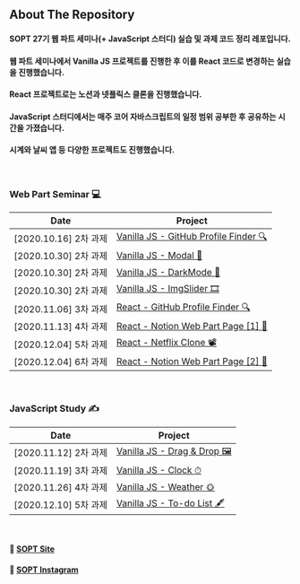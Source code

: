 ## About The Repository

#### SOPT 27기 웹 파트 세미나(+ JavaScript 스터디) 실습 및 과제 코드 정리 레포입니다.

#### 웹 파트 세미나에서 Vanilla JS 프로젝트를 진행한 후 이를 React 코드로 변경하는 실습을 진행했습니다.

#### React 프로젝트로는 노션과 넷플릭스 클론을 진행했습니다.

#### JavaScript 스터디에서는 매주 코어 자바스크립트의 일정 범위 공부한 후 공유하는 시간을 가졌습니다.

#### 시계와 날씨 앱 등 다양한 프로젝트도 진행했습니다.

<br />

### Web Part Seminar 💻

| Date | Project |
| --- | --- |
| [2020.10.16] 2차 과제 | [Vanilla JS - GitHub Profile Finder 🔍](https://github.com/mnxmnz/SOPT-Web-Part/tree/master/Github-Profile-Finder) |
| [2020.10.30] 2차 과제 | [Vanilla JS - Modal 🔳](https://github.com/mnxmnz/SOPT-Web-Part/tree/master/Modal) |
| [2020.10.30] 2차 과제 | [Vanilla JS - DarkMode 🌙](https://github.com/mnxmnz/SOPT-Web-Part/tree/master/DarkMode) |
| [2020.10.30] 2차 과제 | [Vanilla JS - ImgSlider 🎞](https://github.com/mnxmnz/SOPT-Web-Part/tree/master/ImgSlider) |
| [2020.11.06] 3차 과제 | [React - GitHub Profile Finder 🔍](https://github.com/mnxmnz/SOPT-Web-Part/tree/master/React-Github-Profile-Finder) 
| [2020.11.13] 4차 과제 | [React - Notion Web Part Page [1] 📝](https://github.com/mnxmnz/SOPT-Web-Part/tree/master/react-notion) |
| [2020.12.04] 5차 과제 | [React - Netflix Clone 📽](https://github.com/mnxmnz/Netflix-Clone) |
| [2020.12.04] 6차 과제 | [React - Notion Web Part Page [2] 📝](https://github.com/mnxmnz/SOPT-Web-Part/tree/master/react-notion) |

<br />

### JavaScript Study ✍

| Date | Project |
| --- | --- |
| [2020.11.12] 2차 과제 | [Vanilla JS - Drag & Drop 🖼](https://github.com/mnxmnz/SOPT-Web-Part/tree/master/DragDrop) |
| [2020.11.19] 3차 과제 | [Vanilla JS - Clock ⏱](https://github.com/mnxmnz/SOPT-Web-Part/tree/master/Clock) |
| [2020.11.26] 4차 과제 | [Vanilla JS - Weather 🌞](https://github.com/mnxmnz/SOPT-Web-Part/tree/master/Weather) |
| [2020.12.10] 5차 과제 | [Vanilla JS - To-do List 🖋](https://github.com/mnxmnz/SOPT-Web-Part/tree/master/TodoList) |

<br />

#### 🔗 [SOPT Site](http://sopt.org/wp/)
#### 🔗 [SOPT Instagram](https://www.instagram.com/sopt_official/)
